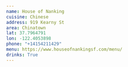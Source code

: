 ```yaml
---
name: House of Nanking
cuisine: Chinese
address: 919 Kearny St
area: Chinatown
lat: 37.7964791
lon: -122.4053898
phone: "+14154211429"
menu: https://www.houseofnankingsf.com/menu/
drinks: True
---
```

